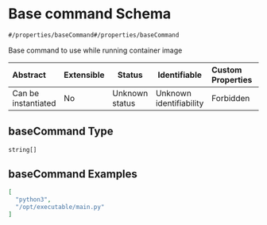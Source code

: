# Base command Schema

```txt
#/properties/baseCommand#/properties/baseCommand
```

Base command to use while running container image


| Abstract            | Extensible | Status         | Identifiable            | Custom Properties | Additional Properties | Access Restrictions | Defined In                                                                  |
| :------------------ | ---------- | -------------- | ----------------------- | :---------------- | --------------------- | ------------------- | --------------------------------------------------------------------------- |
| Can be instantiated | No         | Unknown status | Unknown identifiability | Forbidden         | Allowed               | none                | [wipp-plugin.schema.json\*](wipp-plugin.schema.json "open original schema") |

## baseCommand Type

`string[]`

## baseCommand Examples

```json
[
  "python3",
  "/opt/executable/main.py"
]
```
